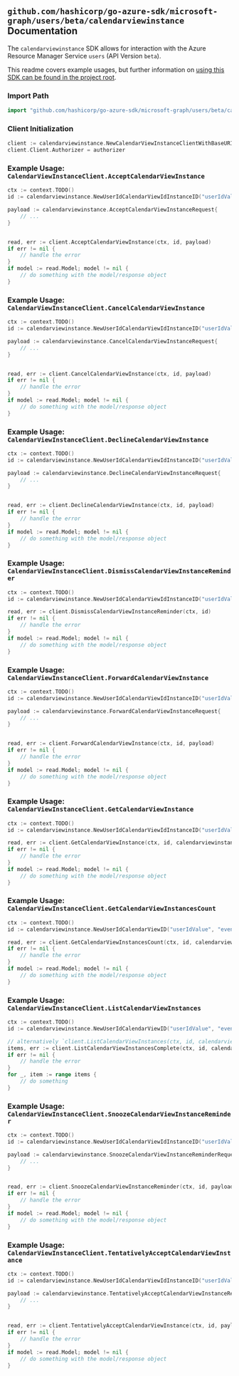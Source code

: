 
## `github.com/hashicorp/go-azure-sdk/microsoft-graph/users/beta/calendarviewinstance` Documentation

The `calendarviewinstance` SDK allows for interaction with the Azure Resource Manager Service `users` (API Version `beta`).

This readme covers example usages, but further information on [using this SDK can be found in the project root](https://github.com/hashicorp/go-azure-sdk/tree/main/docs).

### Import Path

```go
import "github.com/hashicorp/go-azure-sdk/microsoft-graph/users/beta/calendarviewinstance"
```


### Client Initialization

```go
client := calendarviewinstance.NewCalendarViewInstanceClientWithBaseURI("https://management.azure.com")
client.Client.Authorizer = authorizer
```


### Example Usage: `CalendarViewInstanceClient.AcceptCalendarViewInstance`

```go
ctx := context.TODO()
id := calendarviewinstance.NewUserIdCalendarViewIdInstanceID("userIdValue", "eventIdValue", "eventId1Value")

payload := calendarviewinstance.AcceptCalendarViewInstanceRequest{
	// ...
}


read, err := client.AcceptCalendarViewInstance(ctx, id, payload)
if err != nil {
	// handle the error
}
if model := read.Model; model != nil {
	// do something with the model/response object
}
```


### Example Usage: `CalendarViewInstanceClient.CancelCalendarViewInstance`

```go
ctx := context.TODO()
id := calendarviewinstance.NewUserIdCalendarViewIdInstanceID("userIdValue", "eventIdValue", "eventId1Value")

payload := calendarviewinstance.CancelCalendarViewInstanceRequest{
	// ...
}


read, err := client.CancelCalendarViewInstance(ctx, id, payload)
if err != nil {
	// handle the error
}
if model := read.Model; model != nil {
	// do something with the model/response object
}
```


### Example Usage: `CalendarViewInstanceClient.DeclineCalendarViewInstance`

```go
ctx := context.TODO()
id := calendarviewinstance.NewUserIdCalendarViewIdInstanceID("userIdValue", "eventIdValue", "eventId1Value")

payload := calendarviewinstance.DeclineCalendarViewInstanceRequest{
	// ...
}


read, err := client.DeclineCalendarViewInstance(ctx, id, payload)
if err != nil {
	// handle the error
}
if model := read.Model; model != nil {
	// do something with the model/response object
}
```


### Example Usage: `CalendarViewInstanceClient.DismissCalendarViewInstanceReminder`

```go
ctx := context.TODO()
id := calendarviewinstance.NewUserIdCalendarViewIdInstanceID("userIdValue", "eventIdValue", "eventId1Value")

read, err := client.DismissCalendarViewInstanceReminder(ctx, id)
if err != nil {
	// handle the error
}
if model := read.Model; model != nil {
	// do something with the model/response object
}
```


### Example Usage: `CalendarViewInstanceClient.ForwardCalendarViewInstance`

```go
ctx := context.TODO()
id := calendarviewinstance.NewUserIdCalendarViewIdInstanceID("userIdValue", "eventIdValue", "eventId1Value")

payload := calendarviewinstance.ForwardCalendarViewInstanceRequest{
	// ...
}


read, err := client.ForwardCalendarViewInstance(ctx, id, payload)
if err != nil {
	// handle the error
}
if model := read.Model; model != nil {
	// do something with the model/response object
}
```


### Example Usage: `CalendarViewInstanceClient.GetCalendarViewInstance`

```go
ctx := context.TODO()
id := calendarviewinstance.NewUserIdCalendarViewIdInstanceID("userIdValue", "eventIdValue", "eventId1Value")

read, err := client.GetCalendarViewInstance(ctx, id, calendarviewinstance.DefaultGetCalendarViewInstanceOperationOptions())
if err != nil {
	// handle the error
}
if model := read.Model; model != nil {
	// do something with the model/response object
}
```


### Example Usage: `CalendarViewInstanceClient.GetCalendarViewInstancesCount`

```go
ctx := context.TODO()
id := calendarviewinstance.NewUserIdCalendarViewID("userIdValue", "eventIdValue")

read, err := client.GetCalendarViewInstancesCount(ctx, id, calendarviewinstance.DefaultGetCalendarViewInstancesCountOperationOptions())
if err != nil {
	// handle the error
}
if model := read.Model; model != nil {
	// do something with the model/response object
}
```


### Example Usage: `CalendarViewInstanceClient.ListCalendarViewInstances`

```go
ctx := context.TODO()
id := calendarviewinstance.NewUserIdCalendarViewID("userIdValue", "eventIdValue")

// alternatively `client.ListCalendarViewInstances(ctx, id, calendarviewinstance.DefaultListCalendarViewInstancesOperationOptions())` can be used to do batched pagination
items, err := client.ListCalendarViewInstancesComplete(ctx, id, calendarviewinstance.DefaultListCalendarViewInstancesOperationOptions())
if err != nil {
	// handle the error
}
for _, item := range items {
	// do something
}
```


### Example Usage: `CalendarViewInstanceClient.SnoozeCalendarViewInstanceReminder`

```go
ctx := context.TODO()
id := calendarviewinstance.NewUserIdCalendarViewIdInstanceID("userIdValue", "eventIdValue", "eventId1Value")

payload := calendarviewinstance.SnoozeCalendarViewInstanceReminderRequest{
	// ...
}


read, err := client.SnoozeCalendarViewInstanceReminder(ctx, id, payload)
if err != nil {
	// handle the error
}
if model := read.Model; model != nil {
	// do something with the model/response object
}
```


### Example Usage: `CalendarViewInstanceClient.TentativelyAcceptCalendarViewInstance`

```go
ctx := context.TODO()
id := calendarviewinstance.NewUserIdCalendarViewIdInstanceID("userIdValue", "eventIdValue", "eventId1Value")

payload := calendarviewinstance.TentativelyAcceptCalendarViewInstanceRequest{
	// ...
}


read, err := client.TentativelyAcceptCalendarViewInstance(ctx, id, payload)
if err != nil {
	// handle the error
}
if model := read.Model; model != nil {
	// do something with the model/response object
}
```
